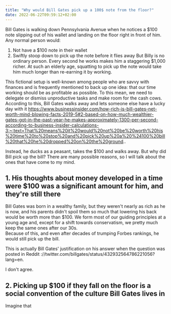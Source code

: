 ```yaml
---
title: "Why would Bill Gates pick up a 100$ note from the floor?"
date: 2022-06-22T09:59:12+02:00
---
```


Bill Gates is walking down Pennsylvania Avenue when he notices a $100 note slipping out of his wallet and landing on the floor right in front of him. Any normal person would:
1. Not have a $100 note in their wallet
2. Swiftly stoop down to pick up the note before it flies away
But Billy is no ordinary person. Every second he works makes him a staggering $1,000 richer. At such an elderly age, squatting to pick up the note would take him much longer than re-earning it by working.



This fictional setup is well-known among people who are savvy with finances and is frequently mentioned to back up one idea: that our time working should be as profitable as possible. To this mean, we need to delegate or dismiss unproductive tasks and make room for the cash cows. According to this, Bill Gates walks away and lets someone else have a lucky day with it https://www.businessinsider.com/how-rich-is-bill-gates-net-worth-mind-blowing-facts-2019-5#2-based-on-how-much-wealthier-gates-got-in-the-past-year-he-makes-approximately-1300-per-second-according-to-business-insider-calculations-3:~:text=That%20means%20it%20would%20not%20be%20worth%20his%20time%20to%20stop%20and%20pick%20up%20a%20%24100%20bill%20that%20he%20dropped%20on%20the%20ground..

Instead, he ducks as a peasant, takes the $100 and walks away. But why did Bill pick up the bill?
There are many possible reasons, so I will talk about the ones that have come to my mind.

## 1. His thoughts about money developed in a time were $100 was a significant amount for him, and they're still there
Bill Gates was born in a wealthy family, but they weren't nearly as rich as he is now, and his parents didn't spoil them so much that lowering his back would be worth more than $100. We form most of our guiding principles at a young age and, except for a shift towards conservatism, we pretty much keep the same ones after our 30s.  
Because of this, and even after decades of trumping Forbes rankings, he would still pick up the bill.

This is actually Bill Gates' justification on his answer when the question was posted in Reddit ://twitter.com/billgates/status/432932564786221056?lang=en.

I don't agree.

## 2. Picking up $100 if they fall on the floor is a social convention of the culture Bill Gates lives in
Imagine that


<!--IDEAS
What if he should order a computer to pick up the $100 instead of doing it himself?
.-->
